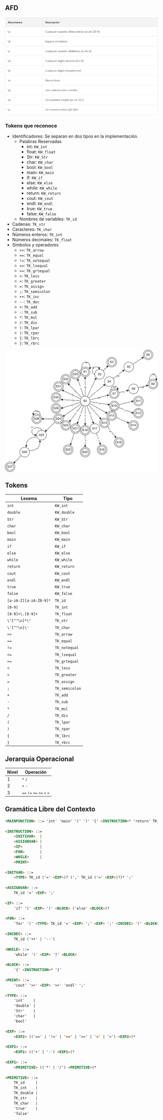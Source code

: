 ## AFD

![Abreviaturas](./Img/Abreviaturas.png)

### Tokens que reconoce
* Identificadores: Se separan en dos tipos en la implementación.
    * Palabras Reservadas
        * int: `KW_int`
        * float: `KW_float`
        * Str: `KW_Str`
        * char: `KW_char`
        * bool: `KW_bool`
        * main: `KW_main`
        * if: `KW_if`
        * else: `KW_else`
        * while: `KW_while`
        * return: `KW_return`
        * cout: `KW_cout`
        * endl: `KW_endl`
        * true: `KW_true`
        * false: `KW_false`
    * Nombres de variables: `TK_id`
* Cadenas: `TK_str`
* Caracteres: `TK_char`
* Números enteros: `TK_int`
* Números decimales: `TK_float`
* Símbolos y operadores
    * `>>`: `TK_arrow`
    * `==`: `TK_equal`
    * `!=`: `TK_notequal`
    * `<=`: `TK_lsequal`
    * `>=`: `TK_grtequal`
    * `<`: `TK_less`
    * `>`: `TK_greater`
    * `=`: `TK_assign`
    * `;`: `TK_semicolon`
    * `++`: `TK_inc`
    * `--`: `TK_dec`
    * `+`: `TK_add`
    * `-`: `TK_sub`
    * `*`: `TK_mul`
    * `/`: `TK_div`
    * `(`: `TK_lpar`
    * `)`: `TK_rpar`
    * `{`: `TK_lbrc`
    * `}`: `TK_rbrc`

![AFD](./Img/AFD.jpg)

## Tokens

| Lexema                 | Tipo           |
|-|-|
| `int`                  | `KW_int`       |
| `double`               | `KW_double`    |
| `Str`                  | `KW_Str`       |
| `char`                 | `KW_char`      |
| `bool`                 | `KW_bool`      |
| `main`                 | `KW_main`      |
| `if`                   | `KW_if`        |
| `else`                 | `KW_else`      |
| `while`                | `KW_while`     |
| `return`               | `KW_return`    |
| `cout`                 | `KW_cout`      |
| `endl`                 | `KW_endl`      |
| `true`                 | `KW_true`      |
| `false`                | `KW_false`     |
| `[a-zA-Z][a-zA-Z0-9]*` | `TK_id`        |
| `[0-9]`                | `TK_int`       |
| `[0-9]+\.[0-9]+`       | `TK_float`     |
| `\"[^"\n]*\"`          | `TK_str`       |
| `\'[^"\n]\'`           | `TK_char`      |
| `>>`                   | `TK_arrow`     |
| `==`                   | `TK_equal`     |
| `!=`                   | `TK_notequal`  |
| `<=`                   | `TK_lsequal`   |
| `>=`                   | `TK_grtequal`  |
| `<`                    | `TK_less`      |
| `>`                    | `TK_greater`   |
| `=`                    | `TK_assign`    |
| `;`                    | `TK_semicolon` |
| `+`                    | `TK_add`       |
| `-`                    | `TK_sub`       |
| `*`                    | `TK_mul`       |
| `/`                    | `TK_div`       |
| `(`                    | `TK_lpar`      |
| `)`                    | `TK_rpar`      |
| `{`                    | `TK_lbrc`      |
| `}`                    | `TK_rbrc`      |

## Jerarquía Operacional
|Nivel|Operación|
|-|-|
|1|`*` `/`|
|2|`+` `-`|
|3|`==` `!=` `>=` `<=` `<` `>`|

## Gramática Libre del Contexto

```html
<MAINFUNCTION> ::= 'int' 'main' '(' ')' '{' <INSTRUCTION>* 'return' TK_int '}'

<INSTRUCTION> ::=
    <INITIVAR>  |
    <ASSIGNVAR> |
    <IF>        |
    <FOR>       |
    <WHILE>     |
    <PRINT>

<INITVAR> ::=
    <TYPE> TK_id ('=' <EXP>)? (',' TK_id ('=' <EXP>)?)* ';'

<ASSIGNVAR> ::=
    TK_id '=' <EXP> ';'

<IF> ::=
    'if' '(' <EXP> ')' <BLOCK> ('else' <BLOCK>)?

<FOR> ::=
    'for' '(' <TYPE> TK_id '=' <EXP> ';' <EXP> ';' <INCDEC> ')' <BLOCK>

<INCDEC> ::=
    TK_id ('++' | '--')

<WHILE> ::=
    'while' '(' <EXP> ')' <BLOCK>

<BLOCK> ::=
    '{' <INSTRUCTION>* '}'

<PRINT> ::=
    'cout' '>>' <EXP> '>>' 'endl' ';'

<TYPE> ::=
    'int'    |
    'double' |
    'Str'    |
    'char'   |
    'bool'

<EXP> ::=
    <EXP2> (('==' | '!=' | '<=' | '>=' | '<' | '>') <EXP2>)*

<EXP2> ::=
    <EXP1> (('+' | '-') <EXP1>)*

<EXP1> ::=
    <PRIMITIVE> (('*' | '/') <PRIMITIVE>)*

<PRIMITIVE> ::=
    TK_id     |
    TK_int    |
    TK_double |
    TK_str    |
    TK_char   |
    'true'    |
    'false'
```